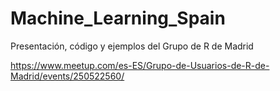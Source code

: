 # Machine_Learning_Spain

Presentación, código y ejemplos del Grupo de R de Madrid

https://www.meetup.com/es-ES/Grupo-de-Usuarios-de-R-de-Madrid/events/250522560/
